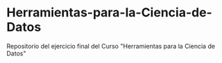 # Herramientas-para-la-Ciencia-de-Datos
Repositorio del ejercicio final del Curso "Herramientas para la Ciencia de Datos"
